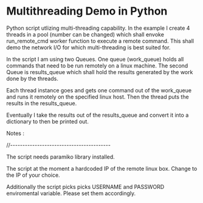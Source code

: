 # Multithreading Demo in Python

Python script utlizing multi-threading capability. In the example I create 4 threads in a pool (number can be changed) which shall envoke run_remote_cmd worker function to execute a remote command. This shall demo the network I/O for which multi-threading is best suited for.

In the script I am using two Queues. One queue (work_queue) holds all commands that need to be run remotely on a linux machine. The second Queue is results_queue which shall hold the results generated by the work done by the threads.

Each thread instance goes and gets one command out of the work_queue and runs it remotely on the specified linux host. Then the thread puts the results in the results_queue. 

Eventually I take the results out of the results_queue and convert it into a dictionary to then be printed out.

Notes :

//-----------------------------------------

The script needs paramiko library installed.

The script at the moment a hardcoded IP of the remote linux box. Change to the IP of your choice.

Additionally the script picks picks USERNAME and PASSWORD enviromental variable. Please set them accordingly.
